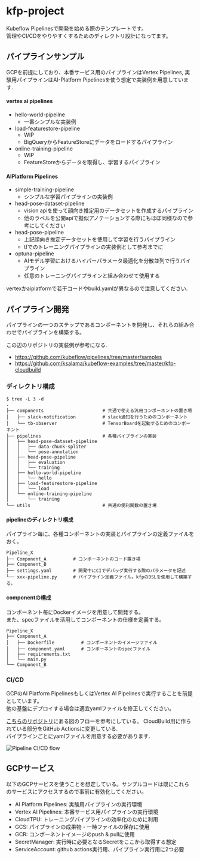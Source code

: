 # kfp-project

Kubeflow Pipelinesで開発を始める際のテンプレートです。  
管理やCI/CDをやりやすくするためのディレクトリ設計になってます。

## パイプラインサンプル

GCPを前提にしており、本番サービス用のパイプラインはVertex Pipelines, 実験用パイプラインはAI-Platform Pipelinesを使う想定で実装例を用意しています.

#### vertex ai pipelines
- hello-world-pipeilne
  - 一番シンプルな実装例
- load-featurestore-pipeline
  - WIP
  - BigQueryからFeatureStoreにデータをロードするパイプライン
- online-training-pipeline
  - WIP
  - FeatureStoreからデータを取得し、学習するパイプライン

#### AIPlatform Pipelines
- simple-training-pipeline
  - シンプルな学習パイプラインの実装例
- head-pose-dataset-pipeline
  - vision apiを使って顔向き推定用のデータセットを作成するパイプライン
  - 他のラベルを公開apiで擬似アノテーションする際にもほぼ同様なので参考にしてください
- head-pose-pipeline
  - 上記顔向き推定データセットを使用して学習を行うパイプライン
  - tfでのトレーニングパイプラインの実装例として参考までに
- optuna-pipeline
  - AIモデル学習におけるハイパーパラメータ最適化を分散並列で行うパイプライン
  - 任意のトレーニングパイプラインと組み合わせて使用する

vertexかaiplatformで若干コードやbuild.yamlが異なるので注意してください.

## パイプライン開発

パイプラインの一つのステップであるコンポーネントを開発し、それらの組み合わせでパイプラインを構築する。

この辺のリポジトリの実装例が参考になる.
- https://github.com/kubeflow/pipelines/tree/master/samples
- https://github.com/ksalama/kubeflow-examples/tree/master/kfp-cloudbuild

### ディレクトリ構成

```
$ tree -L 3 -d
.
├── components                      # 共通で使える汎用コンポーネントの置き場
│   ├── slack-notification          # slack通知を行うためのコンポーネント
│   └── tb-observer                 # TensorBoardを起動するためのコンポーネント
├── pipelines                       # 各種パイプラインの実装
│   ├── head-pose-dataset-pipeline
│   │   ├── data-chunk-spliter
│   │   └── pose-annotation
│   ├── head-pose-pipeline
│   │   ├── evaluation
│   │   └── training
│   ├── hello-world-pipeline
│   │   └── hello
│   ├── load-featurestore-pipeline
│   │   └── load
│   └── online-training-pipeline
│       └── training
└── utils                           # 共通の便利関数の置き場
```

#### pipelineのディレクトリ構成
パイプライン毎に、各種コンポーネントの実装とパイプラインの定義ファイルをおく。

```
Pipeline_X
├── Component_A          # コンポーネントのコード置き場
├── Component_B
├── settings.yaml        # 開発中にCIでデバッグ実行する際のパラメータを記述
└── xxx-pipeline.py      # パイプライン定義ファイル。kfpのDSLを使用して構築する。
```

#### componentの構成
コンポーネント毎にDockerイメージを用意して開発する。  
また、specファイルを活用してコンポーネントの仕様を定義する。

```
Pipeline_X
├── Component_A
│   ├── Dockerfile          # コンポーネントのイメージファイル
│   ├── component.yaml      # コンポーネントのspecファイル
│   ├── requirements.txt
│   └── main.py
└── Component_B
```

### CI/CD

GCPのAI Platform PipelinesもしくはVertex AI Pipelinesで実行することを前提としています。  
他の基盤にデプロイする場合は適宜yamlファイルを修正してください。

[こちらのリポジトリ](https://github.com/ksalama/kubeflow-examples/tree/master/kfp-cloudbuild)にある図のフローを参考にしている。
CloudBuild用に作られている部分をGitHub Actionsに変更している.  
パイプラインごとにyamlファイルを用意する必要があります.

![Pipeline CI/CD flow](https://github.com/ksalama/kubeflow-examples/raw/master/kfp-cloudbuild/resources/cloudbuild-steps.png)

## GCPサービス

以下のGCPサービスを使うことを想定している。サンプルコードは既にこれらのサービスにアクセスするので事前に有効化してください。

- AI Platform Pipelines: 実験用パイプラインの実行環境
- Vertex AI Pipelines: 本番サービス用パイプラインの実行環境
- CloudTPU: トレーニングパイプラインの効率化のために利用
- GCS: パイプラインの成果物・一時ファイルの保存に使用
- GCR: コンポーネントイメージのpush & pullに使用
- SecretManager: 実行時に必要となるSecretをここから取得する想定
- ServiceAccount: github actions実行用、パイプライン実行用に2つ必要
